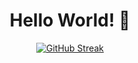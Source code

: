 <div id="header" align="center">
  <h1> 
    Hello World! 👋
  </h1>
  <a href="https://github.com/nyomr"><img src="https://github-readme-streak-stats.herokuapp.com?user=nyomr&theme=blueberry-duo" alt="GitHub Streak" /></a>
</div>


<!--
**nyomr/nyomr** is a ✨ _special_ ✨ repository because its `README.md` (this file) appears on your GitHub profile.

Here are some ideas to get you started:

- 🔭 I’m currently working on ...
- 🌱 I’m currently learning ...
- 👯 I’m looking to collaborate on ...
- 🤔 I’m looking for help with ...
- 💬 Ask me about ...
- 📫 How to reach me: ...
- 😄 Pronouns: ...
- ⚡ Fun fact: ...
-->
